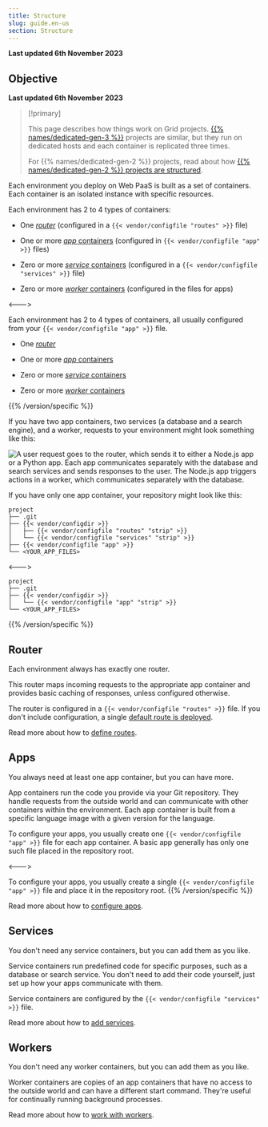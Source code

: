 ```yaml
---
title: Structure
slug: guide.en-us
section: Structure
---
```


**Last updated 6th November 2023**



## Objective  

**Last updated 6th November 2023**


> [!primary]  
> 
> This page describes how things work on Grid projects.
> [{{% names/dedicated-gen-3 %}}](../../../dedicated-gen-3) projects are similar,
> but they run on dedicated hosts and each container is replicated three times.
> 
> For {{% names/dedicated-gen-2 %}} projects, read about how [{{% names/dedicated-gen-2 %}} projects are structured](../../dedicated-gen-2-overview).
> 
> 

Each environment you deploy on Web PaaS is built as a set of containers.
Each container is an isolated instance with specific resources.


<!-- Web PaaS -->
Each environment has 2 to 4 types of containers:

- One [*router*](#router) (configured in a `{{< vendor/configfile "routes" >}}` file)


- One or more [*app* containers](#apps) (configured in `{{< vendor/configfile "app" >}}` files)


- Zero or more [*service* containers](#services) (configured in a `{{< vendor/configfile "services" >}}` file)


- Zero or more [*worker* containers](#workers) (configured in the files for apps)



<--->
<!-- Upsun -->
Each environment has 2 to 4 types of containers, all usually configured from your `{{< vendor/configfile "app" >}}` file.

- One [*router*](#router)


- One or more [*app* containers](#apps)


- Zero or more [*service* containers](#services)


- Zero or more [*worker* containers](#workers)



{{% /version/specific %}}

If you have two app containers, two services (a database and a search engine), and a worker,
requests to your environment might look something like this:

![A user request goes to the router, which sends it to either a Node.js app or a Python app. Each app communicates separately with the database and search services and sends responses to the user. The Node.js app triggers actions in a worker, which communicates separately with the database.](images/structure-diagram.png)

If you have only one app container, your repository might look like this:


<!-- Web PaaS -->
```text
project
├── .git
├── {{< vendor/configdir >}}
│   ├── {{< vendor/configfile "routes" "strip" >}}
│   └── {{< vendor/configfile "services" "strip" >}}
├── {{< vendor/configfile "app" >}}
└── <YOUR_APP_FILES>
```

<--->
<!-- Upsun -->
```text
project
├── .git
├── {{< vendor/configdir >}}
│   └── {{< vendor/configfile "app" "strip" >}}
└── <YOUR_APP_FILES>
```
{{% /version/specific %}}

## Router

Each environment always has exactly one router.

This router maps incoming requests to the appropriate app container
and provides basic caching of responses, unless configured otherwise.

The router is configured in a `{{< vendor/configfile "routes" >}}` file.
If you don't include configuration, a single [default route is deployed](../../../define-routes#default-route-definition).

Read more about how to [define routes](../../../define-routes).

## Apps

You always need at least one app container, but you can have more.

App containers run the code you provide via your Git repository.
They handle requests from the outside world and can communicate with other containers within the environment.
Each app container is built from a specific language image with a given version for the language.


<!-- Web PaaS -->
To configure your apps, you usually create one `{{< vendor/configfile "app" >}}` file for each app container.
A basic app generally has only one such file placed in the repository root.

<--->
<!-- Upsun -->
To configure your apps, you usually create a single `{{< vendor/configfile "app" >}}` file
and place it in the repository root.
{{% /version/specific %}}

Read more about how to [configure apps](../../../create-apps).

## Services

You don't need any service containers, but you can add them as you like.

Service containers run predefined code for specific purposes, such as a database or search service.
You don't need to add their code yourself, just set up how your apps communicate with them.

Service containers are configured by the `{{< vendor/configfile "services" >}}` file.

Read more about how to [add services](../../../add-services).

## Workers

You don't need any worker containers, but you can add them as you like.

Worker containers are copies of an app containers
that have no access to the outside world and can have a different start command.
They're useful for continually running background processes.

Read more about how to [work with workers](../../create-apps-workers).

